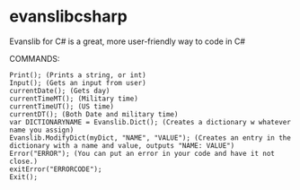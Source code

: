 # evanslibcsharp
Evanslib for C# is a great, more user-friendly way to code in C#

COMMANDS:

    Print(); (Prints a string, or int)
    Input(); (Gets an input from user)
    currentDate(); (Gets day)
    currentTimeMT(); (Military time)
    currentTimeUT(); (US time)
    currentDT(); (Both Date and military time)
    var DICTIONARYNAME = Evanslib.Dict(); (Creates a dictionary w whatever name you assign)
    Evanslib.ModifyDict(myDict, "NAME", "VALUE"); (Creates an entry in the dictionary with a name and value, outputs "NAME: VALUE")
    Error("ERROR"); (You can put an error in your code and have it not close.)
    exitError("ERRORCODE");
    Exit();